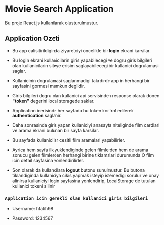 # Movie Search Application

Bu proje React.js kullanilarak olusturulmustur.

## Application Ozeti

- Bu app calisitirildiginda ziyaretciyi oncelikle bir **login** ekrani karsilar.

- Bu login ekrani kullanicilarin giris yapabilecegi ve dogru giris bilgileri olan kullanicilarin siteye erisim saglayabilecegi bir kullanici dogrulamasi saglar.

- Kullanicinin dogrulamasi saglanmadigi takrdirde app in herhangi bir sayfasini gormesi mumkun degildir.

- Giris bilgileri dogru olan kullanici api servisinden response olarak donen **"token"** degerini local storagede saklar.

- Application icerisinde her sayfada bu token kontrol edilerek **authentication** saglanir.

- Daha sonrasinda giris yapan kullaniciyi anasayfa niteliginde film cardlari ve arama ekrani bulunan bir sayfa karsilar.

- Bu sayfada kullanicilar cesitli film aramalari yapabilirler.

- Ayrica hem sayfa ilk yuklendiginde gelen filmlerden hem de arama sonucu gelen filmlerden herhangi birine tiklamalari durumunda O film icin detail sayfasina yonlendirilirler.

- Son olarak da kullancilara **logout** butonu sunulmustur. Bu butona tiklandiginda kullaniciya cikis yapmak isteyip istemedigi sorulur ve onay alinirsa kullaniciyi login sayfasina yonlendirip, LocalStorage de tutulan kullanici tokeni silinir.

### `Application icin gerekli olan kullanici giris bilgileri`

- Username: hfatih98

- Password: 1234567
